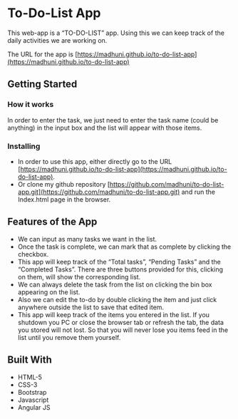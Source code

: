 # To-Do-List App

This web-app is a “TO-DO-LIST” app. Using this we can keep track of the daily activities we are working on.
 
The URL for the app is [https://madhuni.github.io/to-do-list-app](https://madhuni.github.io/to-do-list-app)

## Getting Started

### How it works

In order to enter the task, we just need to enter the task name (could be anything) in the input box and the list will appear with those items.

### Installing

* In order to use this app, either directly go to the URL [https://madhuni.github.io/to-do-list-app](https://madhuni.github.io/to-do-list-app).
* Or clone my github repository [https://github.com/madhuni/to-do-list-app.git](https://github.com/madhuni/to-do-list-app.git) and run the Index.html page in the browser.

## Features of the App

* We can input as many tasks we want in the list.
* Once the task is complete, we can mark that as complete by clicking the checkbox.
* This app will keep track of the “Total tasks”, “Pending Tasks” and the “Completed Tasks”. There are three buttons provided for this, clicking on them, will show the corresponding list.
* We can always delete the task from the list on clicking the bin box appearing on the list.
* Also we can edit the to-do by double clicking the item and just click anywhere outside the list to save that edited item.
* This app will keep track of the items you entered in the list. If you shutdown you PC or close the browser tab or refresh the tab, the data you stored will not lost. So that you will never lose you items feed in the list until you remove them yourself.

## Built With

* HTML-5
* CSS-3
* Bootstrap
* Javascript
* Angular JS

